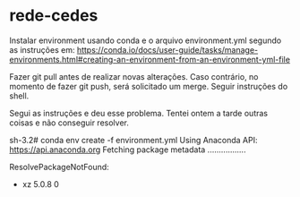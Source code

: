 # rede-cedes
Instalar environment usando conda e o arquivo environment.yml segundo as instruções em:
https://conda.io/docs/user-guide/tasks/manage-environments.html#creating-an-environment-from-an-environment-yml-file

Fazer git pull antes de realizar novas alterações. Caso contrário, no momento de fazer git push, será solicitado um merge. Seguir instruções do shell.

Segui as instruções e deu esse problema. Tentei ontem a tarde outras coisas e não conseguir resolver.

sh-3.2# conda env create -f environment.yml
Using Anaconda API: https://api.anaconda.org
Fetching package metadata .................

ResolvePackageNotFound:
  - xz 5.0.8 0
